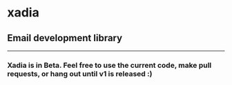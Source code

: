 # xadia
## Email development library
---
### Xadia is in Beta. Feel free to use the current code, make pull requests, or hang out until v1 is released :)
